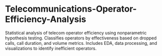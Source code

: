 # Telecommunications-Operator-Efficiency-Analysis
Statistical analysis of telecom operator efficiency using nonparametric hypothesis testing. Classifies operators by effectiveness based on dropped calls, call duration, and volume metrics. Includes EDA, data processing, and visualizations to identify inefficient operators.

